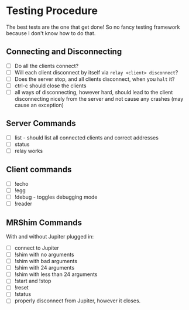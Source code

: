 # Testing Procedure
The best tests are the one that get done! So no fancy testing framework because I don't know how to do that.

## Connecting and Disconnecting
- [ ] Do all the clients connect?
- [ ] Will each client disconnect by itself via `relay <client> disconnect`?
- [ ] Does the server stop, and all clients disconnect, when you `halt` it?
- [ ] ctrl-c should close the clients
- [ ] all ways of disconnecting, however hard, should lead to the client disconnecting nicely from the server and not cause any crashes (may cause an exception)

## Server Commands
- [ ] list - should list all connected clients and correct addresses
- [ ] status
- [ ] relay works

## Client commands
- [ ] !echo
- [ ] !egg
- [ ] !debug - toggles debugging mode
- [ ] !reader

## MRShim Commands
With and without Jupiter plugged in:
- [ ] connect to Jupiter
- [ ] !shim with no arguments
- [ ] !shim with bad arguments
- [ ] !shim with 24 arguments
- [ ] !shim with less than 24 arguments
- [ ] !start and !stop
- [ ] !reset
- [ ] !status
- [ ] properly disconnect from Jupiter, however it closes.
